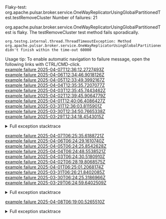         
Flaky-test: org.apache.pulsar.broker.service.OneWayReplicatorUsingGlobalPartitionedTest.testRemoveCluster
Number of failures: 21

org.apache.pulsar.broker.service.OneWayReplicatorUsingGlobalPartitionedTest is flaky. The testRemoveCluster test method fails sporadically.

```
org.testng.internal.thread.ThreadTimeoutException: Method org.apache.pulsar.broker.service.OneWayReplicatorUsingGlobalPartitionedTest.testRemoveCluster() didn't finish within the time-out 60000
```

Usage tip: To enable automatic navigation to failure message, open the following links with CTRL/CMD-click.  
[example failure 2025-04-07T12:36:12.2727493Z](https://github.com/apache/pulsar/actions/runs/14308845069/job/40099356034#step:10:749)  
[example failure 2025-04-06T12:34:46.9018126Z](https://github.com/apache/pulsar/actions/runs/14292369657/job/40055414621#step:10:884)  
[example failure 2025-04-05T12:33:49.3992167Z](https://github.com/apache/pulsar/actions/runs/14281742340/job/40032243094#step:11:866)  
[example failure 2025-04-04T12:35:35.7207077Z](https://github.com/apache/pulsar/actions/runs/14265049113/job/39985351136#step:11:908)  
[example failure 2025-04-03T12:35:45.7443462Z](https://github.com/apache/pulsar/actions/runs/14242635902/job/39916463224#step:11:729)  
[example failure 2025-04-02T12:39:45.9064779Z](https://github.com/apache/pulsar/actions/runs/14219287597/job/39843681687#step:11:901)  
[example failure 2025-04-01T12:40:06.4086427Z](https://github.com/apache/pulsar/actions/runs/14195268210/job/39769420818#step:11:861)  
[example failure 2025-03-31T12:36:03.8115901Z](https://github.com/apache/pulsar/actions/runs/14171235180/job/39695829953#step:11:866)  
[example failure 2025-03-30T12:34:50.7665338Z](https://github.com/apache/pulsar/actions/runs/14155876693/job/39655234413#step:10:886)  
[example failure 2025-03-29T12:34:18.4543015Z](https://github.com/apache/pulsar/actions/runs/14145474244/job/39632430972#step:11:866)  


<details>
<summary>Full exception stacktrace</summary>
<code><pre>
org.testng.internal.thread.ThreadTimeoutException: Method org.apache.pulsar.broker.service.OneWayReplicatorUsingGlobalPartitionedTest.testRemoveCluster() didn't finish within the time-out 60000
	at java.base/java.lang.Thread.sleep0(Native Method)
	at java.base/java.lang.Thread.sleep(Thread.java:558)
	at java.base/java.util.concurrent.TimeUnit.sleep(TimeUnit.java:446)
	at org.awaitility.core.Uninterruptibles.sleepUninterruptibly(Uninterruptibles.java:35)
	at org.awaitility.core.ConditionAwaiter.await(ConditionAwaiter.java:117)
	at org.awaitility.core.AssertionCondition.await(AssertionCondition.java:119)
	at org.awaitility.core.AssertionCondition.await(AssertionCondition.java:31)
	at org.awaitility.core.ConditionFactory.until(ConditionFactory.java:985)
	at org.awaitility.core.ConditionFactory.untilAsserted(ConditionFactory.java:769)
	at org.apache.pulsar.broker.service.OneWayReplicatorUsingGlobalPartitionedTest.testRemoveCluster(OneWayReplicatorUsingGlobalPartitionedTest.java:191)
	at java.base/jdk.internal.reflect.DirectMethodHandleAccessor.invoke(DirectMethodHandleAccessor.java:103)
	at java.base/java.lang.reflect.Method.invoke(Method.java:580)
	at org.testng.internal.invokers.MethodInvocationHelper.invokeMethod(MethodInvocationHelper.java:139)
	at org.testng.internal.invokers.InvokeMethodRunnable.runOne(InvokeMethodRunnable.java:47)
	at org.testng.internal.invokers.InvokeMethodRunnable.call(InvokeMethodRunnable.java:76)
	at org.testng.internal.invokers.InvokeMethodRunnable.call(InvokeMethodRunnable.java:11)
	at java.base/java.util.concurrent.FutureTask.run(FutureTask.java:317)
	at java.base/java.util.concurrent.ThreadPoolExecutor.runWorker(ThreadPoolExecutor.java:1144)
	at java.base/java.util.concurrent.ThreadPoolExecutor$Worker.run(ThreadPoolExecutor.java:642)
	at java.base/java.lang.Thread.run(Thread.java:1583)

</pre></code>
</details>

[example failure 2025-04-07T06:25:35.6188721Z](https://github.com/apache/pulsar/actions/runs/14301942628/job/40078132389#step:11:873)  
[example failure 2025-04-06T06:24:29.1610740Z](https://github.com/apache/pulsar/actions/runs/14289613290/job/40049266407#step:11:873)  
[example failure 2025-04-05T06:24:25.8542628Z](https://github.com/apache/pulsar/actions/runs/14279053943/job/40026464918#step:11:873)  
[example failure 2025-04-04T06:24:48.5538521Z](https://github.com/apache/pulsar/actions/runs/14259036143/job/39967069141#step:11:873)  
[example failure 2025-04-03T06:24:30.5180910Z](https://github.com/apache/pulsar/actions/runs/14236028883/job/39895728158#step:11:910)  
[example failure 2025-04-02T06:28:19.8068575Z](https://github.com/apache/pulsar/actions/runs/14212605378/job/39822769310#step:10:926)  
[example failure 2025-04-01T06:25:01.2068174Z](https://github.com/apache/pulsar/actions/runs/14188344572/job/39747969893#step:10:893)  
[example failure 2025-03-31T06:26:21.8402085Z](https://github.com/apache/pulsar/actions/runs/14165086378/job/39677144414#step:11:734)  
[example failure 2025-03-30T06:24:25.3186966Z](https://github.com/apache/pulsar/actions/runs/14153207832/job/39649261913#step:11:873)  
[example failure 2025-03-29T06:24:59.6402509Z](https://github.com/apache/pulsar/actions/runs/14142843129/job/39626718346#step:11:724)  


<details>
<summary>Full exception stacktrace</summary>
<code><pre>
org.testng.internal.thread.ThreadTimeoutException: Method org.apache.pulsar.broker.service.OneWayReplicatorUsingGlobalPartitionedTest.testRemoveCluster() didn't finish within the time-out 60000
	at java.base@17.0.14/java.lang.Thread.sleep(Native Method)
	at java.base@17.0.14/java.lang.Thread.sleep(Thread.java:344)
	at java.base@17.0.14/java.util.concurrent.TimeUnit.sleep(TimeUnit.java:446)
	at app//org.awaitility.core.Uninterruptibles.sleepUninterruptibly(Uninterruptibles.java:35)
	at app//org.awaitility.core.ConditionAwaiter.await(ConditionAwaiter.java:117)
	at app//org.awaitility.core.AssertionCondition.await(AssertionCondition.java:119)
	at app//org.awaitility.core.AssertionCondition.await(AssertionCondition.java:31)
	at app//org.awaitility.core.ConditionFactory.until(ConditionFactory.java:985)
	at app//org.awaitility.core.ConditionFactory.untilAsserted(ConditionFactory.java:769)
	at app//org.apache.pulsar.broker.service.OneWayReplicatorUsingGlobalPartitionedTest.testRemoveCluster(OneWayReplicatorUsingGlobalPartitionedTest.java:191)
	at java.base@17.0.14/jdk.internal.reflect.NativeMethodAccessorImpl.invoke0(Native Method)
	at java.base@17.0.14/jdk.internal.reflect.NativeMethodAccessorImpl.invoke(NativeMethodAccessorImpl.java:77)
	at java.base@17.0.14/jdk.internal.reflect.DelegatingMethodAccessorImpl.invoke(DelegatingMethodAccessorImpl.java:43)
	at java.base@17.0.14/java.lang.reflect.Method.invoke(Method.java:569)
	at app//org.testng.internal.invokers.MethodInvocationHelper.invokeMethod(MethodInvocationHelper.java:139)
	at app//org.testng.internal.invokers.InvokeMethodRunnable.runOne(InvokeMethodRunnable.java:47)
	at app//org.testng.internal.invokers.InvokeMethodRunnable.call(InvokeMethodRunnable.java:76)
	at app//org.testng.internal.invokers.InvokeMethodRunnable.call(InvokeMethodRunnable.java:11)
	at java.base@17.0.14/java.util.concurrent.FutureTask.run(FutureTask.java:264)
	at java.base@17.0.14/java.util.concurrent.ThreadPoolExecutor.runWorker(ThreadPoolExecutor.java:1136)
	at java.base@17.0.14/java.util.concurrent.ThreadPoolExecutor$Worker.run(ThreadPoolExecutor.java:635)
	at java.base@17.0.14/java.lang.Thread.run(Thread.java:840)

</pre></code>
</details>

[example failure 2025-04-08T06:19:00.5265510Z](https://github.com/apache/pulsar/actions/runs/14326297985/job/40152304116#step:9:2011)  


<details>
<summary>Full exception stacktrace</summary>
<code><pre>
org.testng.internal.thread.ThreadTimeoutException: Method org.apache.pulsar.broker.service.OneWayReplicatorUsingGlobalPartitionedTest.testRemoveCluster() didn't finish within the time-out 60000
	at java.base/java.lang.Thread.sleep0(Native Method)
	at java.base/java.lang.Thread.sleep(Thread.java:558)
	at java.base/java.util.concurrent.TimeUnit.sleep(TimeUnit.java:446)
	at org.awaitility.core.Uninterruptibles.sleepUninterruptibly(Uninterruptibles.java:35)
	at org.awaitility.core.ConditionAwaiter.await(ConditionAwaiter.java:117)
	at org.awaitility.core.AssertionCondition.await(AssertionCondition.java:119)
	at org.awaitility.core.AssertionCondition.await(AssertionCondition.java:31)
	at org.awaitility.core.ConditionFactory.until(ConditionFactory.java:985)
	at org.awaitility.core.ConditionFactory.untilAsserted(ConditionFactory.java:769)
	at org.apache.pulsar.broker.service.OneWayReplicatorUsingGlobalPartitionedTest.testRemoveCluster(OneWayReplicatorUsingGlobalPartitionedTest.java:193)
	at java.base/jdk.internal.reflect.DirectMethodHandleAccessor.invoke(DirectMethodHandleAccessor.java:103)
	at java.base/java.lang.reflect.Method.invoke(Method.java:580)
	at org.testng.internal.invokers.MethodInvocationHelper.invokeMethod(MethodInvocationHelper.java:139)
	at org.testng.internal.invokers.InvokeMethodRunnable.runOne(InvokeMethodRunnable.java:47)
	at org.testng.internal.invokers.InvokeMethodRunnable.call(InvokeMethodRunnable.java:76)
	at org.testng.internal.invokers.InvokeMethodRunnable.call(InvokeMethodRunnable.java:11)
	at java.base/java.util.concurrent.FutureTask.run(FutureTask.java:317)
	at java.base/java.util.concurrent.ThreadPoolExecutor.runWorker(ThreadPoolExecutor.java:1144)
	at java.base/java.util.concurrent.ThreadPoolExecutor$Worker.run(ThreadPoolExecutor.java:642)
	at java.base/java.lang.Thread.run(Thread.java:1583)

</pre></code>
</details>

